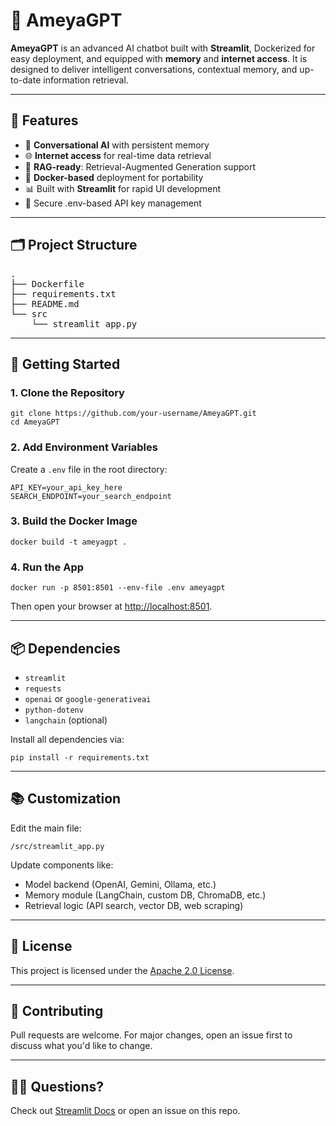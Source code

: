 <!DOCTYPE html>
<html lang="en">
<head>
  <meta charset="UTF-8">
  <title>AmeyaGPT</title>
</head>
<body>

<h1>🚀 AmeyaGPT</h1>

<p><strong>AmeyaGPT</strong> is an advanced AI chatbot built with <strong>Streamlit</strong>, Dockerized for easy deployment, and equipped with <strong>memory</strong> and <strong>internet access</strong>. It is designed to deliver intelligent conversations, contextual memory, and up-to-date information retrieval.</p>

<hr>

<h2>🔧 Features</h2>
<ul>
  <li>💬 <strong>Conversational AI</strong> with persistent memory</li>
  <li>🌐 <strong>Internet access</strong> for real-time data retrieval</li>
  <li>🧠 <strong>RAG-ready</strong>: Retrieval-Augmented Generation support</li>
  <li>🐳 <strong>Docker-based</strong> deployment for portability</li>
  <li>📊 Built with <strong>Streamlit</strong> for rapid UI development</li>
  <li>🔐 Secure .env-based API key management</li>
</ul>

<hr>

<h2>🗂 Project Structure</h2>
<pre>
.
├── Dockerfile
├── requirements.txt
├── README.md
└── src
    └── streamlit_app.py
</pre>

<hr>

<h2>🚀 Getting Started</h2>

<h3>1. Clone the Repository</h3>
<pre><code>git clone https://github.com/your-username/AmeyaGPT.git
cd AmeyaGPT
</code></pre>

<h3>2. Add Environment Variables</h3>
<p>Create a <code>.env</code> file in the root directory:</p>
<pre><code>API_KEY=your_api_key_here
SEARCH_ENDPOINT=your_search_endpoint
</code></pre>

<h3>3. Build the Docker Image</h3>
<pre><code>docker build -t ameyagpt .
</code></pre>

<h3>4. Run the App</h3>
<pre><code>docker run -p 8501:8501 --env-file .env ameyagpt
</code></pre>
<p>Then open your browser at <a href="http://localhost:8501">http://localhost:8501</a>.</p>

<hr>

<h2>📦 Dependencies</h2>
<ul>
  <li><code>streamlit</code></li>
  <li><code>requests</code></li>
  <li><code>openai</code> or <code>google-generativeai</code></li>
  <li><code>python-dotenv</code></li>
  <li><code>langchain</code> (optional)</li>
</ul>

<p>Install all dependencies via:</p>
<pre><code>pip install -r requirements.txt
</code></pre>

<hr>

<h2>📚 Customization</h2>
<p>Edit the main file:</p>
<pre><code>/src/streamlit_app.py
</code></pre>

<p>Update components like:</p>
<ul>
  <li>Model backend (OpenAI, Gemini, Ollama, etc.)</li>
  <li>Memory module (LangChain, custom DB, ChromaDB, etc.)</li>
  <li>Retrieval logic (API search, vector DB, web scraping)</li>
</ul>

<hr>

<h2>📄 License</h2>
<p>This project is licensed under the <a href="LICENSE">Apache 2.0 License</a>.</p>

<hr>

<h2>🤝 Contributing</h2>
<p>Pull requests are welcome. For major changes, open an issue first to discuss what you'd like to change.</p>

<hr>

<h2>🙋‍♂️ Questions?</h2>
<p>Check out <a href="https://docs.streamlit.io">Streamlit Docs</a> or open an issue on this repo.</p>

</body>
</html>

